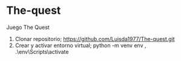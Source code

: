 # The-quest
Juego The Quest

1. Clonar repositorio; https://github.com/Luisda1977/The-quest.git
2. Crear y activar entorno virtual; python -m venv env , .\env\Scripts\activate